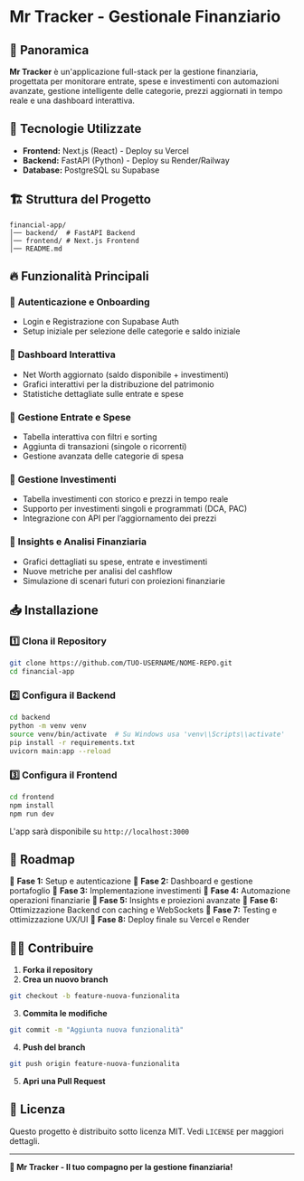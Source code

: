 # Mr Tracker - Gestionale Finanziario

## 📌 Panoramica

**Mr Tracker** è un'applicazione full-stack per la gestione finanziaria, progettata per monitorare entrate, spese e investimenti con automazioni avanzate, gestione intelligente delle categorie, prezzi aggiornati in tempo reale e una dashboard interattiva.

## 🚀 Tecnologie Utilizzate

- **Frontend:** Next.js (React) - Deploy su Vercel
- **Backend:** FastAPI (Python) - Deploy su Render/Railway
- **Database:** PostgreSQL su Supabase

## 🏗 Struttura del Progetto

```
financial-app/
│── backend/  # FastAPI Backend
│── frontend/ # Next.js Frontend
│── README.md
```

## 🔥 Funzionalità Principali

### 🔹 **Autenticazione e Onboarding**

- Login e Registrazione con Supabase Auth
- Setup iniziale per selezione delle categorie e saldo iniziale

### 🔹 **Dashboard Interattiva**

- Net Worth aggiornato (saldo disponibile + investimenti)
- Grafici interattivi per la distribuzione del patrimonio
- Statistiche dettagliate sulle entrate e spese

### 🔹 **Gestione Entrate e Spese**

- Tabella interattiva con filtri e sorting
- Aggiunta di transazioni (singole o ricorrenti)
- Gestione avanzata delle categorie di spesa

### 🔹 **Gestione Investimenti**

- Tabella investimenti con storico e prezzi in tempo reale
- Supporto per investimenti singoli e programmati (DCA, PAC)
- Integrazione con API per l’aggiornamento dei prezzi

### 🔹 **Insights e Analisi Finanziaria**

- Grafici dettagliati su spese, entrate e investimenti
- Nuove metriche per analisi del cashflow
- Simulazione di scenari futuri con proiezioni finanziarie

## 📥 Installazione

### **1️⃣ Clona il Repository**

```bash
git clone https://github.com/TUO-USERNAME/NOME-REPO.git
cd financial-app
```

### **2️⃣ Configura il Backend**

```bash
cd backend
python -m venv venv
source venv/bin/activate  # Su Windows usa 'venv\\Scripts\\activate'
pip install -r requirements.txt
uvicorn main:app --reload
```

### **3️⃣ Configura il Frontend**

```bash
cd frontend
npm install
npm run dev
```

L'app sarà disponibile su `http://localhost:3000`

## 🔄 Roadmap

📌 **Fase 1:** Setup e autenticazione
📌 **Fase 2:** Dashboard e gestione portafoglio
📌 **Fase 3:** Implementazione investimenti
📌 **Fase 4:** Automazione operazioni finanziarie
📌 **Fase 5:** Insights e proiezioni avanzate
📌 **Fase 6:** Ottimizzazione Backend con caching e WebSockets
📌 **Fase 7:** Testing e ottimizzazione UX/UI
📌 **Fase 8:** Deploy finale su Vercel e Render

## 👨‍💻 Contribuire

1. **Forka il repository**
2. **Crea un nuovo branch**

```bash
git checkout -b feature-nuova-funzionalita
```

3. **Commita le modifiche**

```bash
git commit -m "Aggiunta nuova funzionalità"
```

4. **Push del branch**

```bash
git push origin feature-nuova-funzionalita
```

5. **Apri una Pull Request**

## 📜 Licenza

Questo progetto è distribuito sotto licenza MIT. Vedi `LICENSE` per maggiori dettagli.

---

**🚀 Mr Tracker - Il tuo compagno per la gestione finanziaria!**
